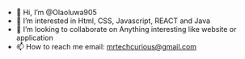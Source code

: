 - 👋 Hi, I’m @Olaoluwa905
- 👀 I’m interested in Html, CSS, Javascript, REACT and Java
- 💞️ I’m looking to collaborate on Anything interesting like website or application 
- 📫 How to reach me email: mrtechcurious@gmail.com

<!---
Olaoluwa905/Olaoluwa905 is a ✨ special ✨ repository because its `README.md` (this file) appears on your GitHub profile.
You can click the Preview link to take a look at your changes.
--->
